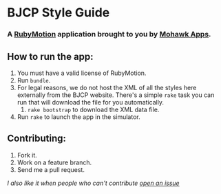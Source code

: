 # BJCP Style Guide
### A [RubyMotion](http://www.rubymotion.com/) application brought to you by [Mohawk Apps](http://www.mohawkapps.com/).

## How to run the app:

1. You must have a valid license of RubyMotion.
2. Run `bundle`.
3. For legal reasons, we do not host the XML of all the styles here externally from the BJCP website. There's a simple `rake` task you can run that will download the file for you automatically.
	1. `rake bootstrap` to download the XML data file.
4. Run `rake` to launch the app in the simulator.

## Contributing:

1. Fork it.
2. Work on a feature branch.
3. Send me a pull request.

*I also like it when people who can't contribute [open an issue](https://github.com/markrickert/BJCPStyleGuide/issues)*

